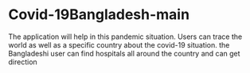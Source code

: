 # Covid-19Bangladesh-main
 
The application will help in this pandemic situation. Users can trace the world as well as a specific country about the covid-19 situation. the Bangladeshi user can find hospitals all around the country and can get direction
